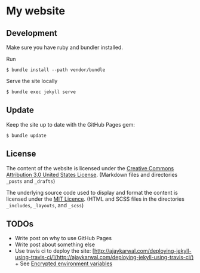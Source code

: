 # My website

## Development

Make sure you have ruby and bundler installed.

Run
```
$ bundle install --path vendor/bundle
```

Serve the site locally
```
$ bundle exec jekyll serve
```

## Update

Keep the site up to date with the GitHub Pages gem:
```
$ bundle update
```

## License

The content of the website is licensed under the [Creative Commons Attribution 3.0 United States License](https://creativecommons.org/licenses/by/3.0/us/). (Markdown files and directories `_posts` and `_drafts`)

 The underlying source code used to display and format the content is licensed under the [MIT Licence](http://opensource.org/licenses/mit-license.php). (HTML and SCSS files in the directories `_includes`, `_layouts`, and `_scss`)

## TODOs

* Write post on why to use GitHub Pages
* Write post about something else
 * Use travis ci to deploy the site: [http://ajaykarwal.com/deploying-jekyll-using-travis-ci/](http://ajaykarwal.com/deploying-jekyll-using-travis-ci/) + See [Encrypted environment variables](https://docs.travis-ci.com/user/environment-variables/#Encrypting-Variables-Using-a-Public-Key)
